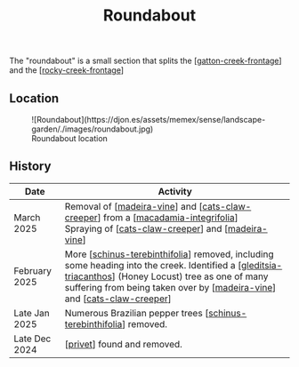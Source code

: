 ﻿---
tags:
- gardens
- landscape
title: Roundabout
type: zone
---
The "roundabout" is a small section that splits the [[gatton-creek-frontage]] and the [[rocky-creek-frontage]]

## Location

<figure markdown>
![Roundabout](https://djon.es/assets/memex/sense/landscape-garden/./images/roundabout.jpg)
<figcaption>Roundabout location</figcaption>
</figure>

## History 

| Date | Activity |
| --- | --- |
| March 2025 | Removal of [[madeira-vine]] and [[cats-claw-creeper]] from a [[macadamia-integrifolia]]<br />Spraying of [[cats-claw-creeper]] and [[madeira-vine]] |
| February 2025 | More [[schinus-terebinthifolia]] removed, including some heading into the creek. Identified a [[gleditsia-triacanthos]] (Honey Locust) tree as one of many suffering from being taken over by [[madeira-vine]] and [[cats-claw-creeper]] |
| Late Jan 2025 | Numerous Brazilian pepper trees [[schinus-terebinthifolia]] removed. |
| Late Dec 2024 | [[privet]] found and removed. |


[//begin]: # "Autogenerated link references for markdown compatibility"
[gatton-creek-frontage]: gatton-creek-frontage "Gatton creek frontage"
[rocky-creek-frontage]: rocky-creek-frontage "Rocky Creek Frontage"
[madeira-vine]: plants/madeira-vine "Madeira vine (Anredera cordifolia)"
[cats-claw-creeper]: plants/cats-claw-creeper "Cat's claw creeper (Dolichandra unguis-cati)"
[macadamia-integrifolia]: plants/macadamia-integrifolia "Macadamia integrifolia (Queensland Nut)"
[schinus-terebinthifolia]: plants/schinus-terebinthifolia "Schinus Terebinthifolia (Brazilian pepper tree)"
[gleditsia-triacanthos]: plants/gleditsia-triacanthos "Gleditsia triacanthos (Honey Locust)"
[privet]: plants/privet "Privet"
[//end]: # "Autogenerated link references"